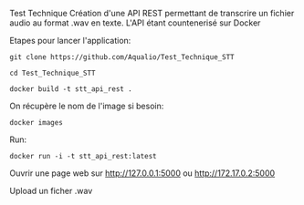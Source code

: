 Test Technique
Création d'une API REST permettant de transcrire un fichier audio au format .wav en texte. 
L'API étant countenerisé sur Docker

Etapes pour lancer l'application:

```
git clone https://github.com/Aqualio/Test_Technique_STT
```
```
cd Test_Technique_STT
```
```
docker build -t stt_api_rest .
```
On récupère le nom de l'image si besoin:
```
docker images
```
Run:
```
docker run -i -t stt_api_rest:latest
```
Ouvrir une page web sur http://127.0.0.1:5000 ou http://172.17.0.2:5000

Upload un ficher .wav 
